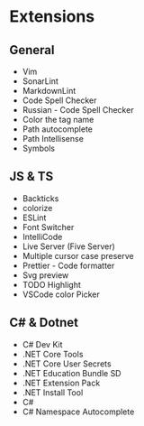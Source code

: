 # Extensions

## General

- Vim
- SonarLint
- MarkdownLint
- Code Spell Checker
- Russian - Code Spell Checker
- Color the tag name
- Path autocomplete
- Path Intellisense
- Symbols

## JS & TS

- Backticks
- colorize
- ESLint
- Font Switcher
- IntelliCode
- Live Server (Five Server)
- Multiple cursor case preserve
- Prettier - Code formatter
- Svg preview
- TODO Highlight
- VSCode color Picker

## C# & Dotnet

- C# Dev Kit
- .NET Core Tools
- .NET Core User Secrets
- .NET Education Bundle SD
- .NET Extension Pack
- .NET Install Tool
- C#
- C# Namespace Autocomplete
